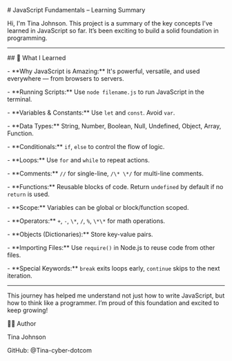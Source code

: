 \# JavaScript Fundamentals – Learning Summary



Hi, I'm Tina Johnson. This project is a summary of the key concepts I’ve learned in JavaScript so far. It’s been exciting to build a solid foundation in programming.



---



\## 🌟 What I Learned



\- \*\*Why JavaScript is Amazing:\*\* It's powerful, versatile, and used everywhere — from browsers to servers.

\- \*\*Running Scripts:\*\* Use `node filename.js` to run JavaScript in the terminal.

\- \*\*Variables \& Constants:\*\* Use `let` and `const`. Avoid `var`.

\- \*\*Data Types:\*\* String, Number, Boolean, Null, Undefined, Object, Array, Function.

\- \*\*Conditionals:\*\* `if`, `else` to control the flow of logic.

\- \*\*Loops:\*\* Use `for` and `while` to repeat actions.

\- \*\*Comments:\*\* `//` for single-line, `/\* \*/` for multi-line comments.

\- \*\*Functions:\*\* Reusable blocks of code. Return `undefined` by default if no `return` is used.

\- \*\*Scope:\*\* Variables can be global or block/function scoped.

\- \*\*Operators:\*\* `+`, `-`, `\*`, `/`, `%`, `\*\*` for math operations.

\- \*\*Objects (Dictionaries):\*\* Store key-value pairs.

\- \*\*Importing Files:\*\* Use `require()` in Node.js to reuse code from other files.

\- \*\*Special Keywords:\*\* `break` exits loops early, `continue` skips to the next iteration.



---



This journey has helped me understand not just how to write JavaScript, but how to think like a programmer. I’m proud of this foundation and excited to keep growing!





👩‍💻 Author

Tina Johnson

GitHub: @Tina-cyber-dotcom





